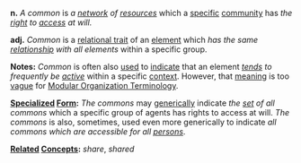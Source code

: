 **n.**  *A common* is *a [network](https://github.com/gcassel/Modular-Organization-Terminology/blob/master/terms/network.md) of [resources](https://github.com/gcassel/Modular-Organization-Terminology/blob/master/terms/resource.md)* which a [specific](https://github.com/gcassel/Modular-Organization-Terminology/blob/master/terms/specific.md) [community](https://github.com/gcassel/Modular-Organization-Terminology/blob/master/terms/community.md) has *the [right](https://github.com/gcassel/Modular-Organization-Terminology/blob/master/terms/right.md) to [access](https://github.com/gcassel/Modular-Organization-Terminology/blob/master/terms/access.md) at will.*   
		
**adj.**  *Common* is a [relational trait](https://github.com/gcassel/Modular-Organization-Terminology/blob/master/compound-terms/relational-trait.md) of an [element](https://github.com/gcassel/Modular-Organization-Terminology/blob/master/terms/element.md) which *has the same [relationship](https://github.com/gcassel/Modular-Organization-Terminology/blob/master/terms/relationship.md) with all elements* within a specific group.
		
**Notes:**   *Common* is often also [used](https://github.com/gcassel/Modular-Organization-Terminology/blob/master/terms/use.md) to [indicate](https://github.com/gcassel/Modular-Organization-Terminology/blob/master/terms/indicate.md) that an element *[tends](https://github.com/gcassel/Modular-Organization-Terminology/blob/master/terms/tend.md) to frequently be [active](https://github.com/gcassel/Modular-Organization-Terminology/blob/master/terms/active.md)* within a specific [context](https://github.com/gcassel/Modular-Organization-Terminology/blob/master/terms/context.md).  However, that [meaning](https://github.com/gcassel/Modular-Organization-Terminology/blob/master/terms/mean.md) is too [vague](https://github.com/gcassel/Modular-Organization-Terminology/blob/master/terms/vague.md) for [Modular Organization Terminology](https://github.com/gcassel/Modular-Organization-Terminology/).
		
**[Specialized](https://github.com/gcassel/Modular-Organization-Terminology/blob/master/terms/specialize.md) [Form](https://github.com/gcassel/Modular-Organization-Terminology/blob/master/terms/form.md):**  *The commons* may [generically](https://github.com/gcassel/Modular-Organization-Terminology/blob/master/terms/generic.md) indicate *the [set](https://github.com/gcassel/Modular-Organization-Terminology/blob/master/terms/set.md) of all commons* which a specific group of agents has rights to access at will.   *The commons* is also, sometimes, used even more generically to indicate *all commons which are accessible for all [persons](https://github.com/gcassel/Modular-Organization-Terminology/blob/master/terms/person.md)*.

**[Related](https://github.com/gcassel/Modular-Organization-Terminology/blob/master/terms/relationship.md) [Concepts](https://github.com/gcassel/Modular-Organization-Terminology/blob/master/terms/concept.md):** *share*, *shared*

